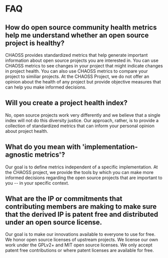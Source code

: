 
# FAQ

## How do open source community health metrics help me understand whether an open source project is healthy?
CHAOSS provides standardized metrics that help generate important information about open source projects you are interested in. You can use CHAOSS metrics to see changes in your project that might indicate changes in project health. You can also use CHAOSS metrics to compare your project to similiar projects. At the CHAOSS Project, we do not offer an opinion about the health of any project but provide objective measures that can help you make informed decisions.

## Will you create a project health index?
No, open source projects work very differently and we believe that a single index will not do this diversity justice. Our approach, rather, is to provide a collection of standardized metrics that can inform your personal opinion about project health.

## What do you mean with 'implementation-agnostic metrics'?
Our goal is to define metrics independent of a specific implementation. At the CHAOSS project, we provide the tools by which you can make more informed decisions regarding the open source projects that are important to you -- in your specific context. 

## What are the IP or commitments that contributing members are making to make sure that the derived IP is patent free and distributed under an open source license.
Our goal is to make our innovations available to everyone to use for free. We honor open source licenses of upstream projects. We license our own work under the GPLv2+ and MIT open source licenses. We only accept patent free contributions or where patent licenses are available for free.

